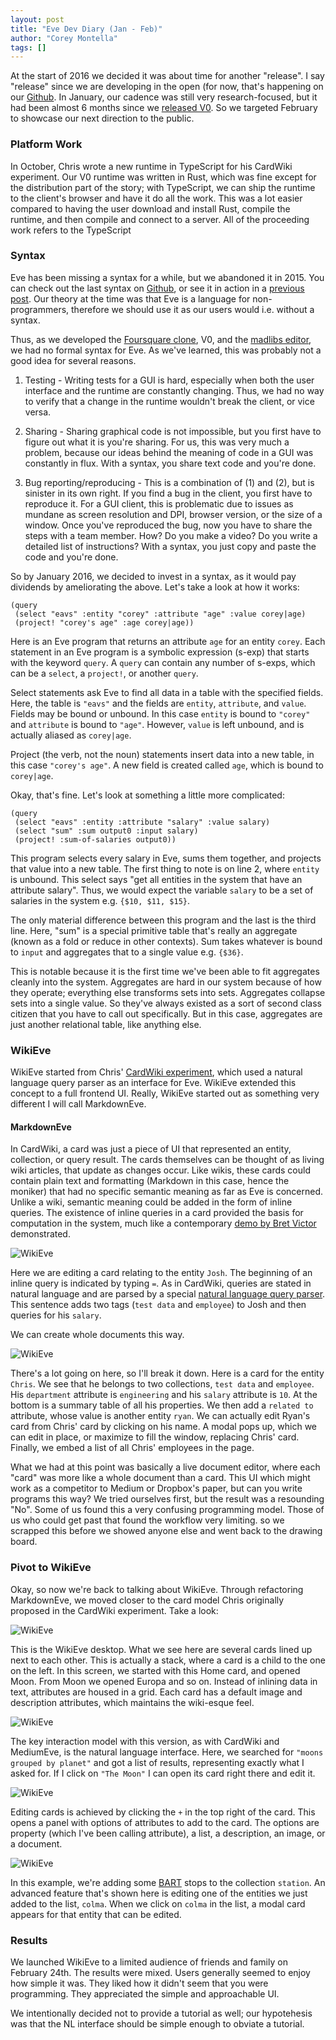 ```yaml
---
layout: post
title: "Eve Dev Diary (Jan - Feb)"
author: "Corey Montella"
tags: []
---
```


At the start of 2016 we decided it was about time for another "release". I say "release" since we are developing in the open (for now, that's happening on our [Github](http://www.github.com/witheve). In January, our cadence was still very research-focused, but it had been almost 6 months since we [released V0](http://www.chris-granger.com/2015/08/17/version-0/). So we targeted February to showcase our next direction to the public.

### Platform Work

In October, Chris wrote a new runtime in TypeScript for his CardWiki experiment. Our V0 runtime was written in Rust, which was fine except for the distribution part of the story; with TypeScript, we can ship the runtime to the client's browser and have it do all the work. This was a lot easier compared to having the user download and install Rust, compile the runtime, and then compile and connect to a server. All of the proceeding work refers to the TypeScript

### Syntax

Eve has been missing a syntax for a while, but we abandoned it in 2015. You can check out the last syntax on [Github](https://github.com/witheve/Eve/tree/syntax/), or see it in action in a [previous post](http://incidentalcomplexity.com/2014/12/01/nov/). Our theory at the time was that Eve is a language for non-programmers, therefore we should use it as our users would i.e. without a syntax.

Thus, as we developed the [Foursquare clone](http://incidentalcomplexity.com/2015/07/02/mar-jun/), V0, and the [madlibs editor](http://incidentalcomplexity.com/2015/10/15/jul-sept/), we had no formal syntax for Eve. As we've learned, this was probably not a good idea for several reasons.

1. Testing - Writing tests for a GUI is hard, especially when both the user interface and the runtime are constantly changing. Thus, we had no way to verify that a change in the runtime wouldn't break the client, or vice versa.

2. Sharing - Sharing graphical code is not impossible, but you first have to figure out what it is you're sharing. For us, this was very much a problem, because our ideas behind the meaning of code in a GUI was constantly in flux. With a syntax, you share text code and you're done.

3. Bug reporting/reproducing - This is a combination of (1) and (2), but is sinister in its own right. If you find a bug in the client, you first have to reproduce it. For a GUI client, this is problematic due to issues as mundane as screen resolution and DPI, browser version, or the size of a window. Once you've reproduced the bug, now you have to share the steps with a team member. How? Do you make a video? Do you write a detailed list of instructions? With a syntax, you just copy and paste the code and you're done.

So by January 2016, we decided to invest in a syntax, as it would pay dividends by ameliorating the above. Let's take a look at how it works:

```
(query
 (select "eavs" :entity "corey" :attribute "age" :value corey|age)
 (project! "corey's age" :age corey|age))
```

Here is an Eve program that returns an attribute `age` for an entity `corey`. Each statement in an Eve program is a symbolic expression (s-exp) that starts with the keyword `query`. A `query` can contain any number of s-exps, which can be a `select`, a `project!`, or another `query`.

Select statements ask Eve to find all data in a table with the specified fields. Here, the table is `"eavs"` and the fields are `entity`, `attribute`, and `value`. Fields may be bound or unbound. In this case `entity` is bound to `"corey"` and `attribute` is bound to `"age"`. However, `value` is left unbound, and is actually aliased as `corey|age`.

Project (the verb, not the noun) statements insert data into a new table, in this case `"corey's age"`. A new field is created called `age`, which is bound to `corey|age`.

Okay, that's fine. Let's look at something a little more complicated: 

```
(query
 (select "eavs" :entity :attribute "salary" :value salary)
 (select "sum" :sum output0 :input salary)
 (project! :sum-of-salaries output0))
```

This program selects every salary in Eve, sums them together, and projects that value into a new table. The first thing to note is on line 2, where `entity` is unbound. This select says "get all entities in the system that have an attribute salary". Thus, we would expect the variable `salary` to be a set of salaries in the system e.g. `{$10, $11, $15}`.

The only material difference between this program and the last is the third line. Here, "sum" is a special primitive table that's really an aggregate (known as a fold or reduce in other contexts). Sum takes whatever is bound to `input` and aggregates that to a single value e.g. `{$36}`.

This is notable because it is the first time we've been able to fit aggregates cleanly into the system. Aggregates are hard in our system because of how they operate; everything else transforms sets into sets. Aggregates collapse sets into a single value. So they've always existed as a sort of second class citizen that you have to call out specifically. But in this case, aggregates are just another relational table, like anything else.

### WikiEve

WikiEve started from Chris' [CardWiki experiment](), which used a natural language query parser as an interface for Eve. WikiEve extended this concept to a full frontend UI. Really, WikiEve started out as something very different I will call MarkdownEve.

#### MarkdownEve 

In CardWiki, a card was just a piece of UI that represented an entity, collection, or query result. The cards themselves can be thought of as living wiki articles, that update as changes occur. Like wikis, these cards could contain plain text and formatting (Markdown in this case, hence the moniker) that had no specific semantic meaning as far as Eve is concerned. Unlike a wiki, semantic meaning could be added in the form of inline queries. The existence of inline queries in a card provided the basis for computation in the system, much like a contemporary [demo by Bret Victor](https://s3.amazonaws.com/worrydream.com/ClimateChange/Video/06-autocomplete.mov) demonstrated.

![WikiEve](../images/wikieve1.gif)

Here we are editing a card relating to the entity `Josh`. The beginning of an inline query is indicated by typing `=`. As in CardWiki, queries are stated in natural language and are parsed by a special [natural language query parser](). This sentence adds two tags (`test data` and `employee`) to Josh and then queries for his `salary`.

We can create whole documents this way. 

![WikiEve](../images/wikieve2.gif)

There's a lot going on here, so I'll break it down. Here is a card for the entity `Chris`. We see that he belongs to two collections, `test data` and `employee`. His `department` attribute is `engineering` and his `salary` attribute is `10`. At the bottom is a summary table of all his properties. We then add a `related to` attribute, whose value is another entity `ryan`. We can actually edit Ryan's card from Chris' card by clicking on his name. A modal pops up, which we can edit in place, or maximize to fill the window, replacing Chris' card. Finally, we embed a list of all Chris' employees in the page.

What we had at this point was basically a live document editor, where each "card" was more like a whole document than a card. This UI which might work as a competitor to Medium or Dropbox's paper, but can you write programs this way? We tried ourselves first, but the result was a resounding "No". Some of us found this a very confusing programming model. Those of us who could get past that found the workflow very limiting. so we scrapped this before we showed anyone else and went back to the drawing board.

### Pivot to WikiEve

Okay, so now we're back to talking about WikiEve. Through refactoring MarkdownEve, we moved closer to the card model Chris originally proposed in the CardWiki experiment. Take a look: 

![WikiEve](../images/wikieve3.png)

This is the WikiEve desktop. What we see here are several cards lined up next to each other. This is actually a stack, where a card is a child to the one on the left. In this screen, we started with this Home card, and opened Moon. From Moon we opened Europa and so on. Instead of inlining data in text, attributes are housed in a grid. Each card has a default image and description attributes, which maintains the wiki-esque feel.

![WikiEve](../images/wikieve4.png)

The key interaction model with this version, as with CardWiki and MediumEve, is the natural language interface. Here, we searched for `"moons grouped by planet"` and got a list of results, representing exactly what I asked for. If I click on `"The Moon"` I can open its card right there and edit it.

![WikiEve](../images/wikieve4.gif)

Editing cards is achieved by clicking the `+` in the top right of the card. This opens a panel with options of attributes to add to the card. The options are property (which I've been calling attribute), a list, a description, an image, or a document.

![WikiEve](../images/wikieve5.gif)

In this example, we're adding some [BART](https://www.bart.gov/stations) stops to the collection `station`. An advanced feature that's shown here is editing one of the entities we just added to the list, `colma`. When we click on `colma` in the list, a modal card appears for that entity that can be edited.

### Results

We launched WikiEve to a limited audience of friends and family on February 24th. The results were mixed. Users generally seemed to enjoy how simple it was. They liked how it didn't seem that you were programming. They appreciated the simple and approachable UI.

We intentionally decided not to provide a tutorial as well; our hypotehesis was that the NL interface should be simple enough to obviate a tutorial.